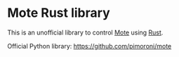 # Mote Rust library

This is an unofficial library to control [Mote](https://shop.pimoroni.com/products/mote) using [Rust](https://www.rust-lang.org/en-US/).

Official Python library: https://github.com/pimoroni/mote
